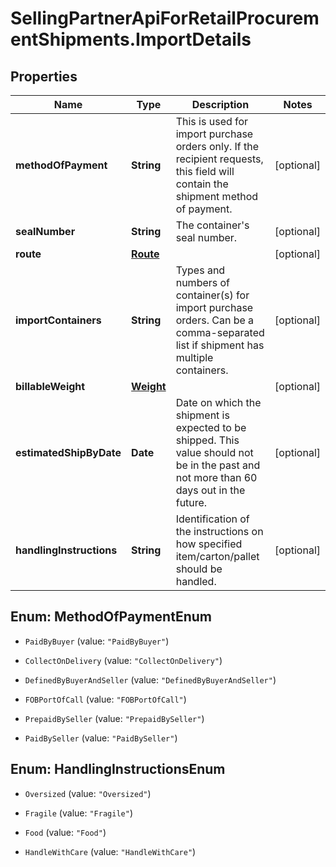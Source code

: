 # SellingPartnerApiForRetailProcurementShipments.ImportDetails

## Properties

Name | Type | Description | Notes
------------ | ------------- | ------------- | -------------
**methodOfPayment** | **String** | This is used for import purchase orders only. If the recipient requests, this field will contain the shipment method of payment. | [optional] 
**sealNumber** | **String** | The container&#39;s seal number. | [optional] 
**route** | [**Route**](Route.md) |  | [optional] 
**importContainers** | **String** | Types and numbers of container(s) for import purchase orders. Can be a comma-separated list if shipment has multiple containers. | [optional] 
**billableWeight** | [**Weight**](Weight.md) |  | [optional] 
**estimatedShipByDate** | **Date** | Date on which the shipment is expected to be shipped. This value should not be in the past and not more than 60 days out in the future. | [optional] 
**handlingInstructions** | **String** | Identification of the instructions on how specified item/carton/pallet should be handled. | [optional] 



## Enum: MethodOfPaymentEnum


* `PaidByBuyer` (value: `"PaidByBuyer"`)

* `CollectOnDelivery` (value: `"CollectOnDelivery"`)

* `DefinedByBuyerAndSeller` (value: `"DefinedByBuyerAndSeller"`)

* `FOBPortOfCall` (value: `"FOBPortOfCall"`)

* `PrepaidBySeller` (value: `"PrepaidBySeller"`)

* `PaidBySeller` (value: `"PaidBySeller"`)





## Enum: HandlingInstructionsEnum


* `Oversized` (value: `"Oversized"`)

* `Fragile` (value: `"Fragile"`)

* `Food` (value: `"Food"`)

* `HandleWithCare` (value: `"HandleWithCare"`)




